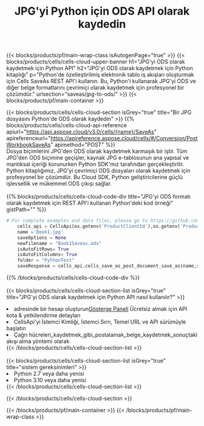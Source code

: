 ﻿---
title:  JPG'yi Python için ODS API olarak kaydedin
description:  Microsoft Excel ve OpenOffice Hesaplama için Bulut API'leri ve SDK'lar Elektronik tabloyu diğer biçim dosyasına dönüştürün.
url: /tr/python/saveas/jpg-to-ods/
---
{{< blocks/products/pf/main-wrap-class isAutogenPage="true" >}}
{{< blocks/products/cells/cells-cloud-upper-banner h1="JPG\'yi ODS olarak kaydetmek için Python API" h2="JPG\'yi ODS olarak kaydetmek için Python kitaplığı" p="Python\'de özelleştirilmiş elektronik tablo iş akışları oluşturmak için Cells SaveAs REST API\'i kullanın. Bu, Python\'i kullanarak JPG\'yi ODS ve diğer belge formatlarını çevrimiçi olarak kaydetmek için profesyonel bir çözümdür." urlsection="saveas/jpg-to-ods/" >}}
{{< blocks/products/pf/main-container >}}

{{< blocks/products/cells/cells-cloud-section isGrey="true" title="Bir JPG dosyasını Python\'de ODS olarak kaydedin" >}}
{{% blocks/products/cells/cells-cloud-api-reference apiurl="https://api.aspose.cloud/v3.0/cells/{name}/SaveAs" apireferenceurl="https://apireference.aspose.cloud/cells/#/Conversion/PostWorkbookSaveAs" apimethod="POST" %}}
<br/>
Dosya biçimlerini JPG'den ODS olarak kaydetmek karmaşık bir iştir. Tüm JPG'den ODS biçimine geçişler, kaynak JPG e-tablosunun ana yapısal ve mantıksal içeriği korunurken Python SDK'mız tarafından gerçekleştirilir. Python kitaplığımız, JPG'yi çevrimiçi ODS dosyaları olarak kaydetmek için profesyonel bir çözümdür. Bu Cloud SDK, Python geliştiricilerine güçlü işlevsellik ve mükemmel ODS çıkışı sağlar.
<br/>
<br/>
{{% blocks/products/cells/cells-cloud-code-div title="JPG\'yi ODS formatı olarak kaydetmek için REST API\'i kullanan Python\'deki kod örneği" gistPath="" %}}
  
```python
# For complete examples and data files, please go to https://github.com/aspose-cells-cloud/aspose-cells-cloud-python/
    cells_api = CellsApi(os.getenv('ProductClientId'),os.getenv('ProductClientSecret'))
    name ='Book1.jpg'    
    saveOptions = None
    newfilename = "Book1Saveas.ods"
    isAutoFitRows= True
    isAutoFitColumns= True
    folder = "PythonTest"
    saveResponse = cells_api.cells_save_as_post_document_save_as(name,save_options=saveOptions, newfilename=(folder +'/' + newfilename),folder=folder)
```
  
{{% /blocks/products/cells/cells-cloud-code-div %}}
<br/>
<br/>
{{< blocks/products/cells/cells-cloud-section-list isGrey="true" title="JPG\'yi ODS olarak kaydetmek için Python API nasıl kullanılır?" >}}
<li> adresinde bir hesap oluşturun<a href="https://dashboard.aspose.cloud/">Gösterge Paneli</a> Ücretsiz almak için API kota & yetkilendirme detayları</li>
<li>CellsApi'yi İstemci Kimliği, İstemci Sırrı, Temel URL ve API sürümüyle başlatın</li>
<li>Çağrı hücreleri_kaydetmek_gibi_postalamak_belge_kaydetmek_sonuçtaki akışı alma yöntemi olarak</li>
{{< /blocks/products/cells/cells-cloud-section-list >}}
<br/>
<br/>
{{< blocks/products/cells/cells-cloud-section-list isGrey="true" title="sistem gereksinimleri" >}}
<li>Python 2.7 veya daha yenisi</li>
<li>Python 3.10 veya daha yenisi</li>
{{< /blocks/products/cells/cells-cloud-section-list >}}

{{< /blocks/products/cells/cells-cloud-section >}}

{{< /blocks/products/pf/main-container >}}
{{< /blocks/products/pf/main-wrap-class >}}
